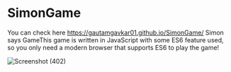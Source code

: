 # SimonGame
You can check here https://gautamgavkar01.github.io/SimonGame/
Simon says GameThis game is written in JavaScript with some ES6 feature used, so you only need a modern browser that supports ES6 to play the game! 


![Screenshot (402)](https://github.com/gautamgavkar01/SimonGame/assets/143380017/06497dd2-b423-4d64-9ff9-e2fdce661e59)
